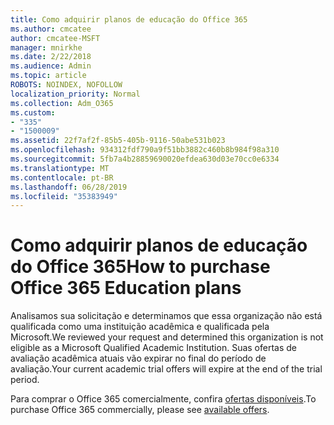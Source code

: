 ```yaml
---
title: Como adquirir planos de educação do Office 365
ms.author: cmcatee
author: cmcatee-MSFT
manager: mnirkhe
ms.date: 2/22/2018
ms.audience: Admin
ms.topic: article
ROBOTS: NOINDEX, NOFOLLOW
localization_priority: Normal
ms.collection: Adm_O365
ms.custom:
- "335"
- "1500009"
ms.assetid: 22f7af2f-85b5-405b-9116-50abe531b023
ms.openlocfilehash: 934312fdf790a9f51bb3882c460b8b984f98a310
ms.sourcegitcommit: 5fb7a4b28859690020efdea630d03e70cc0e6334
ms.translationtype: MT
ms.contentlocale: pt-BR
ms.lasthandoff: 06/28/2019
ms.locfileid: "35383949"
---
```

# <a name="how-to-purchase-office-365-education-plans"></a><span data-ttu-id="d809c-102">Como adquirir planos de educação do Office 365</span><span class="sxs-lookup"><span data-stu-id="d809c-102">How to purchase Office 365 Education plans</span></span>

<span data-ttu-id="d809c-103">Analisamos sua solicitação e determinamos que essa organização não está qualificada como uma instituição acadêmica e qualificada pela Microsoft.</span><span class="sxs-lookup"><span data-stu-id="d809c-103">We reviewed your request and determined this organization is not eligible as a Microsoft Qualified Academic Institution.</span></span> <span data-ttu-id="d809c-104">Suas ofertas de avaliação acadêmica atuais vão expirar no final do período de avaliação.</span><span class="sxs-lookup"><span data-stu-id="d809c-104">Your current academic trial offers will expire at the end of the trial period.</span></span>
  
<span data-ttu-id="d809c-105">Para comprar o Office 365 comercialmente, confira [ofertas disponíveis](https://go.microsoft.com/fwlink/p/?linkid=868433).</span><span class="sxs-lookup"><span data-stu-id="d809c-105">To purchase Office 365 commercially, please see [available offers](https://go.microsoft.com/fwlink/p/?linkid=868433).</span></span>
  